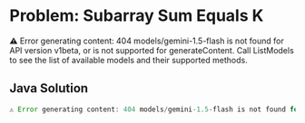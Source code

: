 # Problem: Subarray Sum Equals K

⚠️ Error generating content: 404 models/gemini-1.5-flash is not found for API version v1beta, or is not supported for generateContent. Call ListModels to see the list of available models and their supported methods.

## Java Solution
```java
⚠️ Error generating content: 404 models/gemini-1.5-flash is not found for API version v1beta, or is not supported for generateContent. Call ListModels to see the list of available models and their supported methods.
```